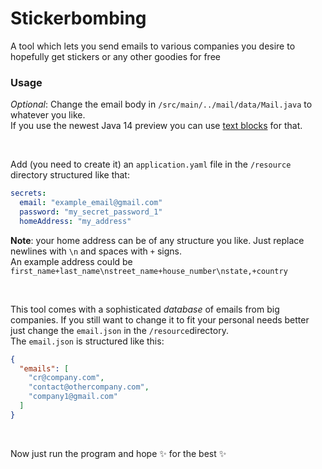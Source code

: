 # Stickerbombing
A tool which lets you send emails to various companies you desire to hopefully get stickers or any other goodies for free

### Usage

*Optional*: Change the email body in `/src/main/../mail/data/Mail.java` to whatever you like.  
If you use the newest Java 14 preview you can use [text blocks](https://openjdk.java.net/jeps/355) for that.

<br>

Add (you need to create it) an `application.yaml` file in the `/resource` directory structured like that:
```YAML
secrets:
  email: "example_email@gmail.com"
  password: "my_secret_password_1"
  homeAddress: "my_address"
```

**Note**: your home address can be of any structure you like. Just replace newlines with `\n` and spaces with `+` signs.  
An example address could be `first_name+last_name\nstreet_name+house_number\nstate,+country`

<br>

This tool comes with a sophisticated *database* of emails from big companies. If you still want to change it to fit your personal needs better just change the `email.json` in the `/resource`directory.  
The `email.json` is structured like this:
```JSON
{
  "emails": [
    "cr@company.com",
    "contact@othercompany.com",
    "company1@gmail.com"
  ]
}
```
<br>

Now just run the program and hope ✨ for the best ✨

